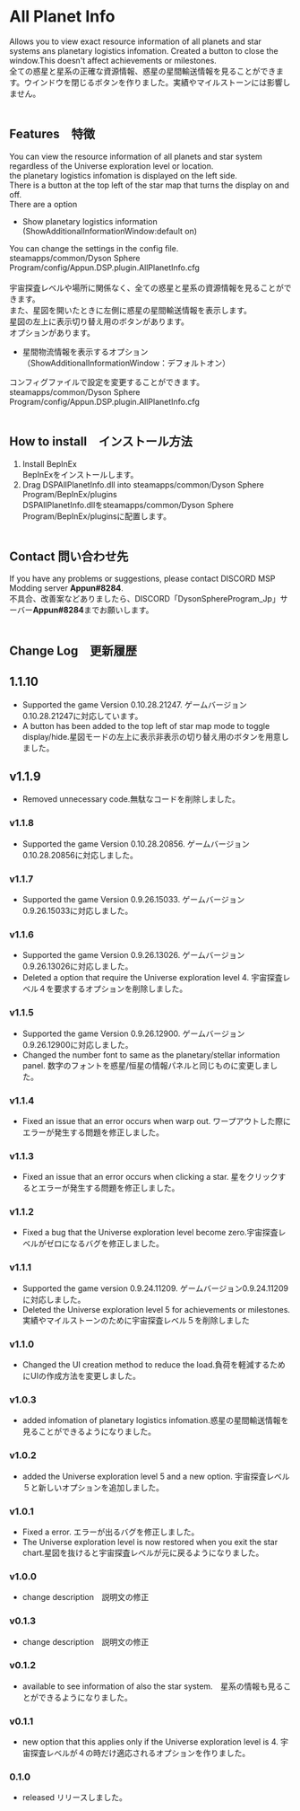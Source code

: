 # All Planet Info
Allows you to view exact resource information of all planets and star systems ans planetary logistics infomation. Created a button to close the window.This doesn't affect achievements or milestones.<BR>
全ての惑星と星系の正確な資源情報、惑星の星間輸送情報を見ることができます。ウインドウを閉じるボタンを作りました。実績やマイルストーンには影響しません。<BR>
<BR>
## Features　特徴
You can view the resource information of all planets and star system regardless of the Universe exploration level or location. <BR>
the planetary logistics infomation is displayed on the left side. <BR>
There is a button at the top left of the star map that turns the display on and off. <BR>
There are a option<BR>
- Show planetary logistics information (ShowAdditionalInformationWindow:default on)<BR>

You can change the settings in the config file.<BR>
steamapps/common/Dyson Sphere Program/config/Appun.DSP.plugin.AllPlanetInfo.cfg<BR>
<BR>
宇宙探査レベルや場所に関係なく、全ての惑星と星系の資源情報を見ることができます。<BR>
また、星図を開いたときに左側に惑星の星間輸送情報を表示します。<BR>
星図の左上に表示切り替え用のボタンがあります。 <BR>
オプションがあります。<BR>
- 星間物流情報を表示するオプション（ShowAdditionalInformationWindow：デフォルトオン）<BR>

コンフィグファイルで設定を変更することができます。<BR>
steamapps/common/Dyson Sphere Program/config/Appun.DSP.plugin.AllPlanetInfo.cfg<BR>
<BR>
## How to install　インストール方法
1. Install BepInEx<BR>
   BepInExをインストールします。<BR>
2. Drag DSPAllPlanetInfo.dll into steamapps/common/Dyson Sphere Program/BepInEx/plugins<BR>
   DSPAllPlanetInfo.dllをsteamapps/common/Dyson Sphere Program/BepInEx/pluginsに配置します。<BR>
   <BR>
## Contact 問い合わせ先
If you have any problems or suggestions, please contact DISCORD MSP Modding server **Appun#8284**.<BR>
不具合、改善案などありましたら、DISCORD「DysonSphereProgram_Jp」サーバー**Appun#8284**までお願いします。<BR>
<BR>
## Change Log　更新履歴

## 1.1.10
- Supported the game Version 0.10.28.21247. ゲームバージョン0.10.28.21247に対応しています。
- A button has been added to the top left of star map mode to toggle display/hide.星図モードの左上に表示非表示の切り替え用のボタンを用意しました。
## v1.1.9
- Removed unnecessary code.無駄なコードを削除しました。
### v1.1.8
- Supported the game Version 0.10.28.20856. ゲームバージョン0.10.28.20856に対応しました。
### v1.1.7
- Supported the game Version 0.9.26.15033. ゲームバージョン0.9.26.15033に対応しました。
### v1.1.6
- Supported the game Version 0.9.26.13026. ゲームバージョン0.9.26.13026に対応しました。
- Deleted a option that require the Universe exploration level 4. 宇宙探査レベル４を要求するオプションを削除しました。
### v1.1.5
- Supported the game Version 0.9.26.12900. ゲームバージョン0.9.26.12900に対応しました。
- Changed the number font to same as the planetary/stellar information panel. 数字のフォントを惑星/恒星の情報パネルと同じものに変更しました。
### v1.1.4
- Fixed an issue that an error occurs when warp out. ワープアウトした際にエラーが発生する問題を修正しました。
### v1.1.3
- Fixed an issue that an error occurs when clicking a star. 星をクリックするとエラーが発生する問題を修正しました。
### v1.1.2
- Fixed a bug that the Universe exploration level become zero.宇宙探査レベルがゼロになるバグを修正しました。
### v1.1.1
- Supported the game version 0.9.24.11209. ゲームバージョン0.9.24.11209に対応しました。
- Deleted the Universe exploration level 5 for achievements or milestones. 実績やマイルストーンのために宇宙探査レベル５を削除しました
### v1.1.0
- Changed the UI creation method to reduce the load.負荷を軽減するためにUIの作成方法を変更しました。
### v1.0.3
- added infomation of planetary logistics infomation.惑星の星間輸送情報を見ることができるようになりました。
### v1.0.2
- added the Universe exploration level 5 and a new option. 宇宙探査レベル５と新しいオプションを追加しました。
### v1.0.1
- Fixed a error.  エラーが出るバグを修正しました。
- The Universe exploration level is now restored when you exit the star chart.星図を抜けると宇宙探査レベルが元に戻るようになりました。
### v1.0.0
- change description　説明文の修正
### v0.1.3
- change description　説明文の修正
### v0.1.2
- available to see information of also the star system.　星系の情報も見ることができるようになりました。
### v0.1.1
- new option that this applies only if the Universe exploration level is 4. 宇宙探査レベルが４の時だけ適応されるオプションを作りました。
### 0.1.0
- released リリースしました。